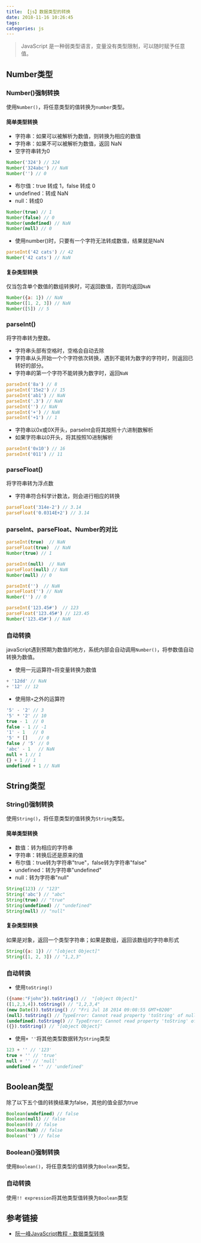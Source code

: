 ```yaml
---
title: 【js】数据类型的转换
date: 2018-11-16 10:26:45
tags:
categories: js
---
```

> JavaScript 是一种弱类型语言，变量没有类型限制，可以随时赋予任意值。

<!--more-->
## Number类型
### Number()强制转换
使用`Number()`，将任意类型的值转换为`number`类型。
#### 简单类型转换

* 字符串：如果可以被解析为数值，则转换为相应的数值
* 字符串：如果不可以被解析为数值，返回 NaN
* 空字符串转为0
```javascript
Number('324') // 324
Number('324abc') // NaN
Number('') // 0
```

* 布尔值：true 转成 1，false 转成 0
* undefined：转成 NaN
* null：转成0
```javascript
Number(true) // 1
Number(false) // 0
Number(undefined) // NaN
Number(null) // 0
```

* 使用number()时，只要有一个字符无法转成数值，结果就是NaN
```javascript
parseInt('42 cats') // 42
Number('42 cats') // NaN
```
#### 复杂类型转换
仅当包含单个数值的数组转换时，可返回数值，否则均返回`NaN`
```javascript
Number({a: 1}) // NaN
Number([1, 2, 3]) // NaN
Number([5]) // 5
```
### parseInt()
将字符串转为整数。
* 字符串头部有空格时，空格会自动去除
* 字符串从头开始一个个字符依次转换，遇到不能转为数字的字符时，则返回已转好的部分。
* 字符串的第一个字符不能转换为数字时，返回`NaN`
```javascript
parseInt('8a') // 8
parseInt('15e2') // 15
parseInt('ab1') // NaN
parseInt('.3') // NaN
parseInt('') // NaN
parseInt('+') // NaN
parseInt('+1') // 1
```
* 字符串以0x或0X开头，parseInt会将其按照十六进制数解析
* 如果字符串以0开头，将其按照10进制解析
```javascript
parseInt('0x10') // 16
parseInt('011') // 11
```

### parseFloat()
将字符串转为浮点数
* 字符串符合科学计数法，则会进行相应的转换
```javascript
parseFloat('314e-2') // 3.14
parseFloat('0.0314E+2') // 3.14
```
### parseInt、parseFloat、Number的对比
```javascript
parseInt(true)  // NaN
parseFloat(true)  // NaN
Number(true) // 1

parseInt(null)  // NaN
parseFloat(null) // NaN
Number(null) // 0

parseInt('')  // NaN
parseFloat('') // NaN
Number('') // 0

parseInt('123.45#')  // 123
parseFloat('123.45#') // 123.45
Number('123.45#') // NaN
```
### 自动转换
javaScript遇到预期为数值的地方，系统内部会自动调用`Number()`，将参数值自动转换为数值。
* 使用一元运算符`+`将变量转换为数值
```javascript
+ '12dd' // NaN
+ '12' // 12
```
* 使用除`+`之外的运算符
```javascript
'5' - '2' // 3
'5' * '2' // 10
true - 1  // 0
false - 1 // -1
'1' - 1   // 0
'5' * []    // 0
false / '5' // 0
'abc' - 1   // NaN
null + 1 // 1
{} + 1 // 1
undefined + 1 // NaN
```
## String类型
### String()强制转换
使用`String()`，将任意类型的值转换为`String`类型。
#### 简单类型转换

* 数值：转为相应的字符串
* 字符串：转换后还是原来的值
* 布尔值：true转为字符串"true"，false转为字符串"false"
* undefined：转为字符串"undefined"
* null：转为字符串"null"
```javascript
String(123) // "123"
String('abc') // "abc"
String(true) // "true"
String(undefined) // "undefined"
String(null) // "null"
```

#### 复杂类型转换
如果是对象，返回一个类型字符串；如果是数组，返回该数组的字符串形式
```javascript
String({a: 1}) // "[object Object]"
String([1, 2, 3]) // "1,2,3"
```
### 自动转换
* 使用`toString()`
```javascript
({name:"Fjohn"}).toString() //  "[object Object]"
([1,2,3,4]).toString() // "1,2,3,4"
(new Date()).toString() // "Fri Jul 18 2014 09:08:55 GMT+0200"
(null).toString() // TypeError: Cannot read property 'toString' of null
(undefined).toString() // TypeError: Cannot read property 'toString' of undefined
({}).toString() // "[object Object]"
```
* 使用`+ ''`将其他类型数据转为`String`类型
```javascript
123 + '' // '123'
true + '' // 'true'
null + '' // 'null'
undefined + '' // 'undefined'
```

## Boolean类型
除了以下五个值的转换结果为false，其他的值全部为true
```javascript
Boolean(undefined) // false
Boolean(null) // false
Boolean(0) // false
Boolean(NaN) // false
Boolean('') // false
```
### Boolean()强制转换
使用`Boolean()`，将任意类型的值转换为`Boolean`类型。
### 自动转换
使用`!! expression`将其他类型值转换为`Boolean`类型

## 参考链接
* [阮一峰JavaScript教程 - 数据类型转换](https://javascript.ruanyifeng.com/grammar/conversion.html)